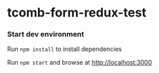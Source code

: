 # tcomb-form-redux-test

### Start dev environment

Run `npm install` to install dependencies 

Run `npm start` and browse at [http://localhost:3000](http://localhost:3000)
